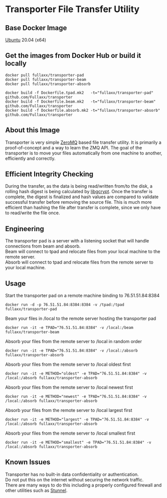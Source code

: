 # Transporter File Transfer Utility

## Base Docker Image
[Ubuntu](https://hub.docker.com/_/ubuntu) 20.04 (x64)

## Get the images from Docker Hub or build it locally
```
docker pull fullaxx/transporter-pad
docker pull fullaxx/transporter-beam
docker pull fullaxx/transporter-absorb

docker build -f Dockerfile.tpad.mk2   -t="fullaxx/transporter-pad"    github.com/Fullaxx/transporter
docker build -f Dockerfile.beam.mk2   -t="fullaxx/transporter-beam"   github.com/Fullaxx/transporter
docker build -f Dockerfile.absorb.mk2 -t="fullaxx/transporter-absorb" github.com/Fullaxx/transporter
```

## About this Image
Transporter is very simple [ZeroMQ](https://zeromq.org/) based file transfer utility.
It is primarily a proof-of-concept and a way to learn the ZMQ API.
The goal of the transporter is to move your files automatically from one machine to another, efficiently and correctly.

## Efficient Integrity Checking
During the transfer, as the data is being read/written from/to the disk, a rolling hash digest is being calculated by [libgcrypt](https://gnupg.org/software/libgcrypt/index.html).
Once the transfer is complete, the digest is finalized and hash values are compared to validate successful transfer before removing the source file.
This is much more efficient than hashing the file after transfer is complete, since we only have to read/write the file once.

## Engineering
The transporter pad is a server with a listening socket that will handle connections from beam and absorb. \
Beam will connect to tpad and relocate files from your local machine to the remote server. \
Absorb will connect to tpad and relocate files from the remote server to your local machine.

## Usage
Start the transporter pad on a remote machine binding to 76.51.51.84:8384
```
docker run -d -p 76.51.51.84:8384:8384 -v /tpad:/tpad fullaxx/transporter-pad
```
Beam your files in /local to the remote server hosting the transporter pad
```
docker run -it -e TPAD="76.51.51.84:8384" -v /local:/beam fullaxx/transporter-beam
```
Absorb your files from the remote server to /local in random order
```
docker run -it -e TPAD="76.51.51.84:8384" -v /local:/absorb fullaxx/transporter-absorb
```
Absorb your files from the remote server to /local oldest first
```
docker run -it -e METHOD="oldest" -e TPAD="76.51.51.84:8384" -v /local:/absorb fullaxx/transporter-absorb
```
Absorb your files from the remote server to /local newest first
```
docker run -it -e METHOD="newest" -e TPAD="76.51.51.84:8384" -v /local:/absorb fullaxx/transporter-absorb
```
Absorb your files from the remote server to /local largest first
```
docker run -it -e METHOD="largest" -e TPAD="76.51.51.84:8384" -v /local:/absorb fullaxx/transporter-absorb
```
Absorb your files from the remote server to /local smallest first
```
docker run -it -e METHOD="smallest" -e TPAD="76.51.51.84:8384" -v /local:/absorb fullaxx/transporter-absorb
```

## Known Issues
Transporter has no built-in data confidentiality or authentication. \
Do not put this on the internet without securing the network traffic. \
There are many ways to do this including a properly configured firewall and other utilities such as [Stunnel](https://www.stunnel.org/).
